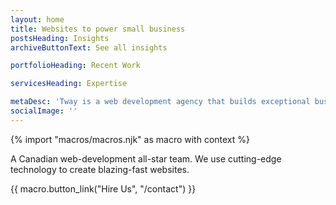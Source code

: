 ```yaml
---
layout: home
title: Websites to power small business
postsHeading: Insights
archiveButtonText: See all insights

portfolioHeading: Recent Work

servicesHeading: Expertise

metaDesc: 'Tway is a web development agency that builds exceptional business websites.'
socialImage: ''
---
```

<!-- do not delete -->
{% import "macros/macros.njk" as macro with context %}
<!-- do not delete --> 

A Canadian web-development all-star team. We use cutting-edge technology to create blazing-fast websites.

{{ macro.button_link("Hire Us", "/contact") }}
